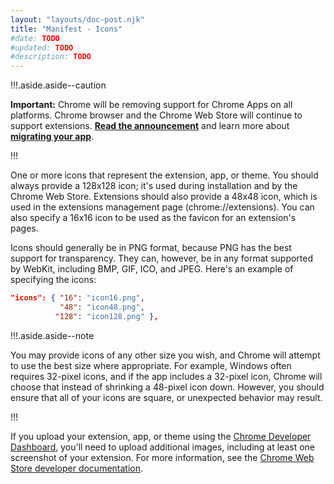 ```yaml
---
layout: "layouts/doc-post.njk"
title: "Manifest - Icons"
#date: TODO
#updated: TODO
#description: TODO
---
```


!!!.aside.aside--caution

**Important:** Chrome will be removing support for Chrome Apps on all platforms. Chrome browser and
the Chrome Web Store will continue to support extensions. [**Read the announcement**][1] and learn
more about [**migrating your app**][2].

!!!

One or more icons that represent the extension, app, or theme. You should always provide a 128x128
icon; it's used during installation and by the Chrome Web Store. Extensions should also provide a
48x48 icon, which is used in the extensions management page (chrome://extensions). You can also
specify a 16x16 icon to be used as the favicon for an extension's pages.

Icons should generally be in PNG format, because PNG has the best support for transparency. They
can, however, be in any format supported by WebKit, including BMP, GIF, ICO, and JPEG. Here's an
example of specifying the icons:

```json
"icons": { "16": "icon16.png",
           "48": "icon48.png",
          "128": "icon128.png" },
```

!!!.aside.aside--note

You may provide icons of any other size you wish, and Chrome will attempt to use the best size where
appropriate. For example, Windows often requires 32-pixel icons, and if the app includes a 32-pixel
icon, Chrome will choose that instead of shrinking a 48-pixel icon down. However, you should ensure
that all of your icons are square, or unexpected behavior may result.

!!!

If you upload your extension, app, or theme using the [Chrome Developer Dashboard][3], you'll need
to upload additional images, including at least one screenshot of your extension. For more
information, see the [Chrome Web Store developer documentation][4].

[1]: https://blog.chromium.org/2020/01/moving-forward-from-chrome-apps.html
[2]: https://developer.chrome.com/apps/migration
[3]: https://chrome.google.com/webstore/developer/dashboard
[4]: https://developer.chrome.com/webstore
